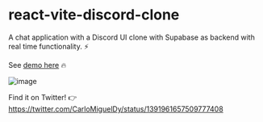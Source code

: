 # react-vite-discord-clone

A chat application with a Discord UI clone with Supabase as backend with real time functionality. ⚡

See [demo here](https://react-vite-discord-clone.vercel.app/) 🔥

![image](https://user-images.githubusercontent.com/45052332/119223663-3d38ff00-bb2d-11eb-8a28-a69a94f7c443.png)

Find it on Twitter! 👉 https://twitter.com/CarloMiguelDy/status/1391961657509777408
